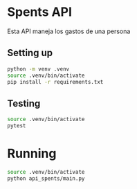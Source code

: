 # Spents API

Esta API maneja los gastos de una persona

## Setting up

```bash 
python -m venv .venv
source .venv/bin/activate
pip install -r requirements.txt
```

## Testing

```bash
source .venv/bin/activate
pytest
```

# Running

```bash
source .venv/bin/activate
python api_spents/main.py